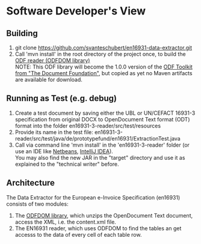 # Software Developer's View

## Building
1. git clone https://github.com/svanteschubert/en16931-data-extractor.git
2. Call 'mvn install' in the root directory of the project once, to build the [ODF reader (ODFDOM library)](https://github.com/svanteschubert/odftoolkit/tree/odf-changes/odfdom)</br>
   NOTE: This ODF library will become the 1.0.0 version of the [ODF Toolkit from "The Document Foundation"](https://github.com/tdf/odftoolkit), but copied as yet no Maven artifacts are available for download.

## Running as Test (e.g. debug)
1. Create a test document by saving either the UBL or UN/CEFACT 16931-3 specification from original DOCX to OpenDocument Text format (ODT) format into the folder en16931-3-reader/src/test/resources
2. Provide its name in the test file: en16931-3-reader/src/test/java/de/prototypefund/en16931/ExtractionTest.java
3. Call via command line 'mvn install' in the 'en16931-3-reader' folder (or use an IDE like [Netbeans](https://netbeans.apache.org/download/), [IntelliJ IDEA](https://www.jetbrains.com/idea/download/)).</br>
   You may also find the new JAR in the "target" directory and use it as explained to the "technical writer" before.

## Architecture
The Data Extractor for the European e-Invoice Specification (en16931) consists of two modules:
1. The [ODFDOM library](https://tdf.github.io/odftoolkit/docs/odfdom/), which unzips the OpenDocument Text document, access the XML, i.e. the content.xml file.
2. The EN16931 reader, which uses ODFDOM to find the tables an get accesss to the data of every cell of each table row.



